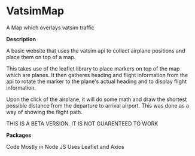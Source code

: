 # VatsimMap
A Map which overlays vatsim traffic

**Description**

A basic website that uses the vatsim api to collect airplane positions and place them on top of a map.

This takes use of the leaflet library to place markers on top of the map which are planes. It then gatheres heading and flight information from the api to rotate the marker to the plane's actual heading and to display flight information. 

Upon the click of the airplane, it will do some math and draw the shortest possible distance from the departure to arrival airport. This was done as a way of showing the flight path.

THIS IS A BETA VERSION. IT IS NOT GUARENTEED TO WORK

**Packages**

Code Mostly in Node JS
Uses Leaflet and Axios
